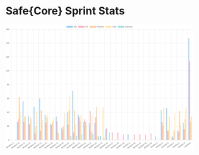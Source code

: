 # Safe{Core} Sprint Stats
<img src="./total_complexity/2025-01-20.png" width="600" title="Total Complexity">



